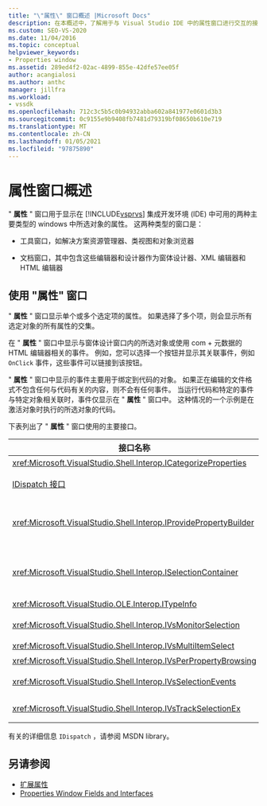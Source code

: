 ```yaml
---
title: "\"属性\" 窗口概述 |Microsoft Docs"
description: 在本概述中，了解用于与 Visual Studio IDE 中的属性窗口进行交互的接口。
ms.custom: SEO-VS-2020
ms.date: 11/04/2016
ms.topic: conceptual
helpviewer_keywords:
- Properties window
ms.assetid: 289ed4f2-02ac-4899-855e-42dfe57ee05f
author: acangialosi
ms.author: anthc
manager: jillfra
ms.workload:
- vssdk
ms.openlocfilehash: 712c3c5b5c0b94932abba602a841977e0601d3b3
ms.sourcegitcommit: 0c9155e9b9408fb7481d79319bf08650b610e719
ms.translationtype: MT
ms.contentlocale: zh-CN
ms.lasthandoff: 01/05/2021
ms.locfileid: "97875890"
---
```

# <a name="properties-window-overview"></a>属性窗口概述
" **属性** " 窗口用于显示在 [!INCLUDE[vsprvs](../../code-quality/includes/vsprvs_md.md)] 集成开发环境 (IDE) 中可用的两种主要类型的 windows 中所选对象的属性。 这两种类型的窗口是：

- 工具窗口，如解决方案资源管理器、类视图和对象浏览器

- 文档窗口，其中包含这些编辑器和设计器作为窗体设计器、XML 编辑器和 HTML 编辑器

## <a name="using-the-properties-window"></a>使用 "属性" 窗口
 " **属性** " 窗口显示单个或多个选定项的属性。 如果选择了多个项，则会显示所有选定对象的所有属性的交集。

 在 " **属性** " 窗口中显示与窗体设计窗口内的所选对象或使用 com + 元数据的 HTML 编辑器相关的事件。 例如，您可以选择一个按钮并显示其关联事件，例如 `OnClick` 事件，这些事件可以链接到该按钮。

 " **属性** " 窗口中显示的事件主要用于绑定到代码的对象。 如果正在编辑的文件格式不包含任何与代码有关的内容，则不会有任何事件。 当运行代码和特定的事件与特定对象相关联时，事件仅显示在 " **属性** " 窗口中。 这种情况的一个示例是在激活对象时执行的所选对象的代码。

 下表列出了 " **属性** " 窗口使用的主要接口。

|接口名称|说明|
|--------------------|-----------------|
|<xref:Microsoft.VisualStudio.Shell.Interop.ICategorizeProperties>|提供 " **属性** " 窗口的类别列表，并将每个属性映射到一个类别。|
|[IDispatch 接口](/previous-versions/windows/desktop/api/oaidl/nn-oaidl-idispatch)|向支持自动化的编程工具和其他应用程序公开对象的方法和属性。|
|<xref:Microsoft.VisualStudio.Shell.Interop.IProvidePropertyBuilder>|提供省略号 ( ... ) 称为 *生成器* 的按钮，这些按钮用于打开由对象本身实现的模式对话框窗口。 当用户在文本字段中无法轻松地键入值时使用。 例如，它可用于打开一个颜色选取器，用于确定您的 RGB 值。|
|<xref:Microsoft.VisualStudio.Shell.Interop.ISelectionContainer>|提供对用于更新 " **属性** " 窗口中显示的信息的对象的访问。 <xref:Microsoft.VisualStudio.Shell.Interop.ISelectionContainer> 为每个窗口实现 Vspackage，其中包含具有要显示的相关属性的可选择对象。|
|<xref:Microsoft.VisualStudio.OLE.Interop.ITypeInfo>|提供有关对象类型（如接口的方法和结构的字段）的信息。|
|<xref:Microsoft.VisualStudio.Shell.Interop.IVsMonitorSelection>|允许 Vspackage 接收选择事件的通知，并检索有关当前项目层次结构、项、元素值和命令 UI 上下文的信息。|
|<xref:Microsoft.VisualStudio.Shell.Interop.IVsMultiItemSelect>|为环境提供对多个选择的访问。|
|<xref:Microsoft.VisualStudio.Shell.Interop.IVsPerPropertyBrowsing>|用于在 " **属性** " 窗口中显示的某些属性上提供本地化的名称。|
|<xref:Microsoft.VisualStudio.Shell.Interop.IVsSelectionEvents>|通知注册的 Vspackage 当前选择、元素值或命令 UI 上下文的更改。|
|<xref:Microsoft.VisualStudio.Shell.Interop.IVsTrackSelectionEx>|向环境通知当前所选内容的更改，并提供对与新选择相关的层次结构和项信息的访问权限。|

 有关的详细信息 `IDispatch` ，请参阅 MSDN library。

## <a name="see-also"></a>另请参阅
- [扩展属性](../../extensibility/internals/extending-properties.md)
- [Properties Window Fields and Interfaces](../../extensibility/internals/properties-window-fields-and-interfaces.md)
